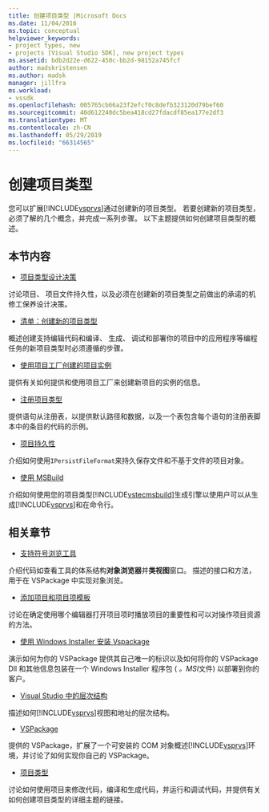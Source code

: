 ```yaml
---
title: 创建项目类型 |Microsoft Docs
ms.date: 11/04/2016
ms.topic: conceptual
helpviewer_keywords:
- project types, new
- projects [Visual Studio SDK], new project types
ms.assetid: bdb2d22e-d622-450c-bb2d-98152a745fcf
author: madskristensen
ms.author: madsk
manager: jillfra
ms.workload:
- vssdk
ms.openlocfilehash: 005765cb66a23f2efcf0c8defb323120d79bef60
ms.sourcegitcommit: 40d612240dc5bea418cd27fdacdf85ea177e2df3
ms.translationtype: MT
ms.contentlocale: zh-CN
ms.lasthandoff: 05/29/2019
ms.locfileid: "66314565"
---
```

# <a name="create-project-types"></a>创建项目类型
您可以扩展[!INCLUDE[vsprvs](../../code-quality/includes/vsprvs_md.md)]通过创建新的项目类型。 若要创建新的项目类型，必须了解的几个概念，并完成一系列步骤。 以下主题提供如何创建项目类型的概述。

## <a name="in-this-section"></a>本节内容
- [项目类型设计决策](../../extensibility/internals/project-type-design-decisions.md)

 讨论项目、 项目文件持久性，以及必须在创建新的项目类型之前做出的承诺的机修工保养设计决策。

- [清单：创建新的项目类型](../../extensibility/internals/checklist-creating-new-project-types.md)

 概述创建支持编辑代码和编译、 生成、 调试和部署你的项目中的应用程序等编程任务的新项目类型时必须遵循的步骤。

- [使用项目工厂创建的项目实例](../../extensibility/internals/creating-project-instances-by-using-project-factories.md)

 提供有关如何提供和使用项目工厂来创建新项目的实例的信息。

- [注册项目类型](../../extensibility/internals/registering-a-project-type.md)

 提供语句从注册表，以提供默认路径和数据，以及一个表包含每个语句的注册表脚本中的条目的代码的示例。

- [项目持久性](../../extensibility/internals/project-persistence.md)

 介绍如何使用`IPersistFileFormat`来持久保存文件和不基于文件的项目对象。

- [使用 MSBuild](../../extensibility/internals/using-msbuild.md)

 介绍如何使用您的项目类型[!INCLUDE[vstecmsbuild](../../extensibility/internals/includes/vstecmsbuild_md.md)]生成引擎以使用户可以从生成[!INCLUDE[vsprvs](../../code-quality/includes/vsprvs_md.md)]和在命令行。

## <a name="related-sections"></a>相关章节
- [支持符号浏览工具](../../extensibility/internals/supporting-symbol-browsing-tools.md)

 介绍代码如查看工具的体系结构**对象浏览器**并**类视图**窗口。 描述的接口和方法，用于在 VSPackage 中实现对象浏览。

- [添加项目和项目项模板](../../extensibility/internals/adding-project-and-project-item-templates.md)

 讨论在确定使用哪个编辑器打开项目项时播放项目的重要性和可以对操作项目资源的方法。

- [使用 Windows Installer 安装 Vspackage](../../extensibility/internals/installing-vspackages-with-windows-installer.md)

 演示如何为你的 VSPackage 提供其自己唯一的标识以及如何将你的 VSPackage Dll 和其他信息包装在一个 Windows Installer 程序包 ( *。MSI*文件) 以部署到你的客户。

- [Visual Studio 中的层次结构](../../extensibility/internals/hierarchies-in-visual-studio.md)

 描述如何[!INCLUDE[vsprvs](../../code-quality/includes/vsprvs_md.md)]视图和地址的层次结构。

- [VSPackage](../../extensibility/internals/vspackages.md)

 提供的 VSPackage，扩展了一个可安装的 COM 对象概述[!INCLUDE[vsprvs](../../code-quality/includes/vsprvs_md.md)]环境，并讨论了如何实现你自己的 VSPackage。

- [项目类型](../../extensibility/internals/project-types.md)

 讨论如何使用项目来修改代码，编译和生成代码，并运行和调试代码，并提供有关如何创建项目类型的详细主题的链接。